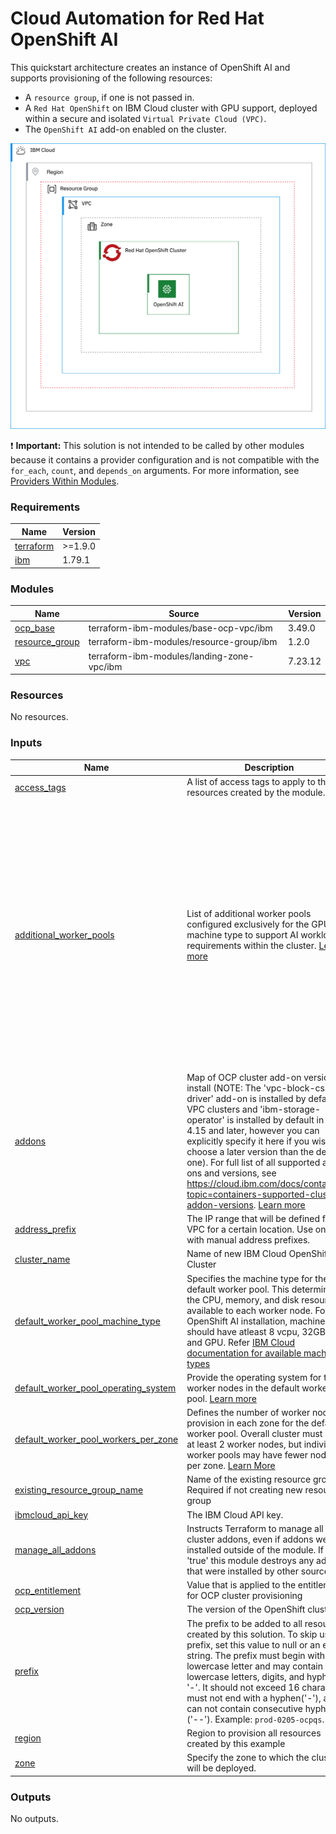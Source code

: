 # Cloud Automation for Red Hat OpenShift AI

This quickstart architecture creates an instance of OpenShift AI and supports provisioning of the following resources:

- A `resource group`, if one is not passed in.
- A `Red Hat OpenShift` on IBM Cloud cluster with GPU support, deployed within a secure and isolated `Virtual Private Cloud (VPC)`.
- The `OpenShift AI` add-on enabled on the cluster.

![Openshift-AI-deployable-architecture](../../reference-architecture/deployable-architecture-ocp-ai-cluster-qs.svg)

:exclamation: **Important:** This solution is not intended to be called by other modules because it contains a provider configuration and is not compatible with the `for_each`, `count`, and `depends_on` arguments. For more information, see [Providers Within Modules](https://developer.hashicorp.com/terraform/language/modules/develop/providers).

<!-- BEGINNING OF PRE-COMMIT-TERRAFORM DOCS HOOK -->
### Requirements

| Name | Version |
|------|---------|
| <a name="requirement_terraform"></a> [terraform](#requirement\_terraform) | >=1.9.0 |
| <a name="requirement_ibm"></a> [ibm](#requirement\_ibm) | 1.79.1 |

### Modules

| Name | Source | Version |
|------|--------|---------|
| <a name="module_ocp_base"></a> [ocp\_base](#module\_ocp\_base) | terraform-ibm-modules/base-ocp-vpc/ibm | 3.49.0 |
| <a name="module_resource_group"></a> [resource\_group](#module\_resource\_group) | terraform-ibm-modules/resource-group/ibm | 1.2.0 |
| <a name="module_vpc"></a> [vpc](#module\_vpc) | terraform-ibm-modules/landing-zone-vpc/ibm | 7.23.12 |

### Resources

No resources.

### Inputs

| Name | Description | Type | Default | Required |
|------|-------------|------|---------|:--------:|
| <a name="input_access_tags"></a> [access\_tags](#input\_access\_tags) | A list of access tags to apply to the resources created by the module. | `list(string)` | `[]` | no |
| <a name="input_additional_worker_pools"></a> [additional\_worker\_pools](#input\_additional\_worker\_pools) | List of additional worker pools configured exclusively for the GPU machine type to support AI workload requirements within the cluster. [Learn more](https://github.com/terraform-ibm-modules/terraform-ibm-ocp-ai/blob/main/solutions/fully-configurable/DA_docs.md#options-with-worker-pools) | <pre>list(object({<br/>    vpc_subnets = optional(list(object({<br/>      id         = string<br/>      zone       = string<br/>      cidr_block = string<br/>    })), [])<br/>    pool_name                     = string<br/>    machine_type                  = string<br/>    workers_per_zone              = number<br/>    operating_system              = string<br/>    labels                        = optional(map(string))<br/>    minSize                       = optional(number)<br/>    secondary_storage             = optional(string)<br/>    maxSize                       = optional(number)<br/>    enableAutoscaling             = optional(bool)<br/>    additional_security_group_ids = optional(list(string))<br/>  }))</pre> | <pre>[<br/>  {<br/>    "machine_type": "gx3.16x80.l4",<br/>    "operating_system": "RHCOS",<br/>    "pool_name": "gpu-2",<br/>    "workers_per_zone": 2<br/>  }<br/>]</pre> | no |
| <a name="input_addons"></a> [addons](#input\_addons) | Map of OCP cluster add-on versions to install (NOTE: The 'vpc-block-csi-driver' add-on is installed by default for VPC clusters and 'ibm-storage-operator' is installed by default in OCP 4.15 and later, however you can explicitly specify it here if you wish to choose a later version than the default one). For full list of all supported add-ons and versions, see https://cloud.ibm.com/docs/containers?topic=containers-supported-cluster-addon-versions. [Learn more](https://github.com/terraform-ibm-modules/terraform-ibm-ocp-virtualization/blob/main/solutions/quickstart/DA_docs.md#options-with-addons) | <pre>object({<br/>    openshift-ai = optional(object({<br/>      version         = optional(string)<br/>      parameters_json = optional(string)<br/>    }))<br/>  })</pre> | <pre>{<br/>  "openshift-ai": {<br/>    "version": "416"<br/>  }<br/>}</pre> | no |
| <a name="input_address_prefix"></a> [address\_prefix](#input\_address\_prefix) | The IP range that will be defined for the VPC for a certain location. Use only with manual address prefixes. | `string` | `"10.245.0.0/24"` | no |
| <a name="input_cluster_name"></a> [cluster\_name](#input\_cluster\_name) | Name of new IBM Cloud OpenShift Cluster | `string` | `"ocp-ai"` | no |
| <a name="input_default_worker_pool_machine_type"></a> [default\_worker\_pool\_machine\_type](#input\_default\_worker\_pool\_machine\_type) | Specifies the machine type for the default worker pool. This determines the CPU, memory, and disk resources available to each worker node. For OpenShift AI installation, machines should have atleast 8 vcpu, 32GB RAM and GPU. Refer [IBM Cloud documentation for available machine types](https://cloud.ibm.com/docs/openshift?topic=openshift-vpc-flavors) | `string` | `"bx2.8x32"` | no |
| <a name="input_default_worker_pool_operating_system"></a> [default\_worker\_pool\_operating\_system](#input\_default\_worker\_pool\_operating\_system) | Provide the operating system for the worker nodes in the default worker pool. [Learn more](https://cloud.ibm.com/docs/openshift?topic=openshift-ai-addon-install&interface=ui#ai-min) | `string` | `"RHCOS"` | no |
| <a name="input_default_worker_pool_workers_per_zone"></a> [default\_worker\_pool\_workers\_per\_zone](#input\_default\_worker\_pool\_workers\_per\_zone) | Defines the number of worker nodes to provision in each zone for the default worker pool. Overall cluster must have at least 2 worker nodes, but individual worker pools may have fewer nodes per zone. [Learn More](https://cloud.ibm.com/docs/openshift?topic=openshift-ai-addon-install&interface=ui#ai-min) | `number` | `2` | no |
| <a name="input_existing_resource_group_name"></a> [existing\_resource\_group\_name](#input\_existing\_resource\_group\_name) | Name of the existing resource group.  Required if not creating new resource group | `string` | `"Default"` | no |
| <a name="input_ibmcloud_api_key"></a> [ibmcloud\_api\_key](#input\_ibmcloud\_api\_key) | The IBM Cloud API key. | `string` | n/a | yes |
| <a name="input_manage_all_addons"></a> [manage\_all\_addons](#input\_manage\_all\_addons) | Instructs Terraform to manage all cluster addons, even if addons were installed outside of the module. If set to 'true' this module destroys any addons that were installed by other sources. | `bool` | `false` | no |
| <a name="input_ocp_entitlement"></a> [ocp\_entitlement](#input\_ocp\_entitlement) | Value that is applied to the entitlements for OCP cluster provisioning | `string` | `null` | no |
| <a name="input_ocp_version"></a> [ocp\_version](#input\_ocp\_version) | The version of the OpenShift cluster. | `string` | `"4.17"` | no |
| <a name="input_prefix"></a> [prefix](#input\_prefix) | The prefix to be added to all resources created by this solution. To skip using a prefix, set this value to null or an empty string. The prefix must begin with a lowercase letter and may contain only lowercase letters, digits, and hyphens '-'. It should not exceed 16 characters, must not end with a hyphen('-'), and can not contain consecutive hyphens ('--'). Example: `prod-0205-ocpqs`. | `string` | `"qs-da"` | no |
| <a name="input_region"></a> [region](#input\_region) | Region to provision all resources created by this example | `string` | `"au-syd"` | no |
| <a name="input_zone"></a> [zone](#input\_zone) | Specify the zone to which the cluster will be deployed. | `number` | `1` | no |

### Outputs

No outputs.
<!-- END OF PRE-COMMIT-TERRAFORM DOCS HOOK -->